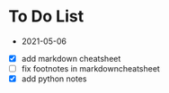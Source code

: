 # To Do List

- 2021-05-06
- [x] add markdown cheatsheet
- [ ] fix footnotes in markdowncheatsheet
- [x] add python notes
